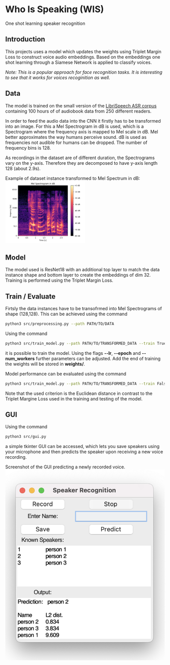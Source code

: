 # Who Is Speaking (WIS)

One shot learning speaker recognition 

## Introduction
This projects uses a model which updates the weights using Triplet Margin Loss to construct voice audio embeddings. Based on the embeddings one shot learning through a Siamese Network is applied to classify voices.

*Note: This is a popular approach for face recognition tasks. It is interesting to see that it works for voices recoginition as well.*

## Data
The model is trained on the small version of the [LibriSpeech ASR corpus](http://www.openslr.org/12/) containing 100 hours of of audiobook data from 250 different readers. 

In order to feed the audio data into the CNN it firstly has to be transformed into an image. For this a Mel Spectrogram in dB is used, which is a Spectrogram where the frequency axis is mapped to Mel scale in dB. Mel better approximates the way humans perceive sound. dB is used as frequencies not audible for humans can be dropped. The number of frequency bins is 128.

As recordings in the dataset are of different duration, the Spectrograms vary on the y-axis. Therefore they are decomposed to have y-axis length 128 (about 2.9s).

Example of dataset instance transformed to Mel Spectrum in dB:
<img src="https://github.com/dubachti/WIS/blob/da01290fbfd102b19edaead72558e289fec3a529/readme_img/mel_spectrogram.png" alt= “” width="50%" height="50%">

## Model
The model used is ResNet18 with an additional top layer to match the data instance shape and bottom layer to create the embeddings of dim 32. Training is performed using the Triplet Margin Loss.


## Train / Evaluate
Firtsly the data instances have to be transofrmed into Mel Spectrograms of shape (128,128). This can be achieved using the command
```bash
python3 src/preprocessing.py --path PATH/TO/DATA
```

Using the command
```bash
python3 src/train_model.py --path PATH/TO/TRANSFORMED_DATA --train True
```
it is possible to train the model. Using the flags **--lr**, **--epoch** and **--num_workers** further parameters can be adjusted. Add the end of training the weights will be stored in **weights/**.

Model performance can be evaluated using the command
```bash
python3 src/train_model.py --path PATH/TO/TRANSFORMED_DATA --train False
```
Note that the used criterion is the Euclidean distance in contrast to the Triplet Margine Loss used in the training and testing of the model.

## GUI
Using the command
```bash
python3 src/gui.py
```
a simple tkinter GUI can be accessed, which lets you save speakers using your microphone and then predicts the speaker upon receiving a new voice recording.

Screenshot of the GUI predicting a newly recorded voice.
![alt text](https://github.com/dubachti/WIS/blob/da01290fbfd102b19edaead72558e289fec3a529/readme_img/gui.png)